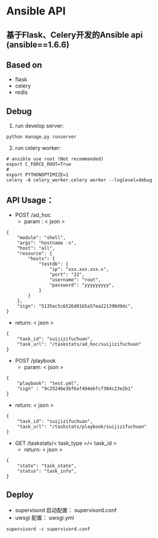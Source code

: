 # Ansible API
基于Flask、Celery开发的Ansible api (ansible==1.6.6)
---

## Based on
* flask
* celery
* redis

## Debug
1. run develop server: 
```
python manage.py runserver
``` 
2. run celery worker: 
```
# ansible use root (Not recommanded)
export C_FORCE_ROOT=True
#
export PYTHONOPTIMIZE=1
celery -A celery_worker.celery worker --loglevel=debug
```

## API Usage：

* POST /ad_hoc
  - param : < json >  
```
{ 
    "module": "shell",
    "args": "hostname -s",
    "host": "all",
    "resource": {
        "hosts": {
            "testdb": {
                "ip": "xxx.xxx.xxx.x",
                "port": "22",
                "username": "root",
                "password": "yyyyyyyyy",
            }
        }
    },
    "sign": "5135ec5c6526d01b5a57ea221390d9dc",
}
```
   - return: < json >
```
{
    "task_id": "suijizifuchuan",
    "task_url": "/taskstats/ad_hoc/suijizifuchuan"
}
```
* POST /playbook
  - param: < json >
```
{
    "playbook": "test.yml", 
    "sign" : "9c25246e3bf6af494ebfcf304c23e2b1"
}
```
  - return: < json >
```
{
    "task_id": "suijizifuchuan",
    "task_url": "/taskstats/playbook/suijizifuchuan"
}
```
* GET /taskstats/< task_type >/< task_id >
  - return: < json >
```
{
    "state": "task_state",
    "status": "task_info",
}
```

## Deploy
* supervisord 启动配置： supervisord.conf
* uwsgi 配置： uwsgi.yml

`supervisord -c supervisord.conf`